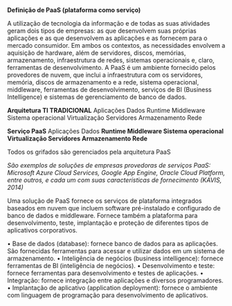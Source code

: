 **Definição de PaaS (plataforma como serviço)**

A utilização de tecnologia da informação e de todas as suas atividades geram dois tipos de empresas: as que desenvolvem suas próprias aplicações e as que desenvolvem as aplicações e as fornecem para o mercado consumidor. Em ambos os contextos, as necessidades envolvem a aquisição de hardware, além de servidores, discos, memórias, armazenamento, infraestrutura de redes, sistemas operacionais e, claro, ferramentas de desenvolvimento. A PaaS é um ambiente fornecido pelos provedores de nuvem, que inclui a infraestrutura com os servidores, memória, discos de armazenamento e a rede, sistema operacional, middleware, ferramentas de desenvolvimento, serviços de BI (Business Intelligence) e sistemas de gerenciamento de banco de dados.

**Arquitetura TI TRADICIONAL** 
Aplicações 
Dados 
Runtime 
Middleware
Sistema operacional 
Virtualização 
Servidores 
Armazenamento 
Rede

**Serviço PaaS** 
Aplicações 
Dados 
**Runtime 
Middleware 
Sistema operacional 
Virtualização 
Servidores 
Armazenamento 
Rede**

Todos os grifados são gerenciados pela arquitetura PaaS

*São exemplos de soluções de empresas provedoras de serviços PaaS: Microsoft Azure Cloud Services, Google App Engine, Oracle Cloud Platform, entre outros, e cada um com suas características de fornecimento (KAVIS, 2014)*

Uma solução de PaaS fornece os serviços de plataforma integrados baseados em nuvem que incluem software pré-instalado e configurado de banco de dados e middleware. Fornece também a plataforma para desenvolvimento, teste, implantação e proteção de diferentes tipos de aplicativos corporativos.

• Base de dados (database): fornece banco de dados para as aplicações. São fornecidas ferramentas para acessar e utilizar dados
em um sistema de armazenamento.
• Inteligência de negócios (business intelligence): fornece ferramentas de BI (inteligência de negócios).
• Desenvolvimento e teste: fornece ferramentas para desenvolvimento e testes de aplicações.
• Integração: fornece integração entre aplicações e diversos
programadores.
• Implantação de aplicativo (application deployment): fornece o
ambiente com linguagem de programação para desenvolvimento
de aplicativos.